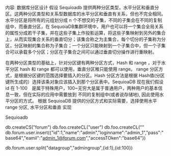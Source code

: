 内容: 
数据库分区设计
假设
Sequioadb 提供两种分区类型，水平分区和垂直分区。这两种分区类型和关系型数据库的水平分区和垂直有关系，但也不完全相同。
水平分区是将所有的元组划分成 n 个不想交的子集，不同的子集会在不同的复制组中，而垂直分区，在 SequoiaDB集群环境中，用户也可以将一个集合全局关系的属性分成若干子集，并在这些子集上作投影运算，将这些子集映射到另外的集合上，从而实现集合关系的垂直切分；该集合称之为主集合，每个切分的子集称为分区，分区映射的集合称为子集合；一个分区只能映射到一个子集合中，但一个子集合可以承载多个分区；分区在子集合之间可以通过垂直切分操作进行重映射。

在两种分区类型的基础上，针对分区键有两种分区方式，Hash 和 range ，对于水平分区 hash 和 range 都可以使用，垂直分区稚只能使用 range。 range 分区方式，是根据分区键的范围选择要插入的分区。Hash 分区方法是根据
Hash值(分区键所生成的）选择该条对象应该插入到那个分区表中。SequioaDB 
现在我们假设 id 在 1-100　是属于特殊用户，100~无穷大是属于普通用户，两种用户的基本信息一致，但在实际的应用中需要放到
不同的复制组中(或者说存储地), 因此使用水平分区的方式。
根据 SequioaDB 提供的分区方式和实际需要，选择使用水平　range 分区, 水平分区和垂直
实现

Sequioadb

db.createCS("forum")
db.foo.createCL("user")
db.foo.createCL(""
db.forum.user.insert({"id":1,"name":"admin","loginname":"admin_1","pass":"base64","eamil":"admin_1@forum.com","accessTOken":"base64"})

db.forum.user.split("datagroup","admingroup",{id:1},{id:100})

